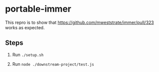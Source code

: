 # portable-immer

This repro is to show that https://github.com/mweststrate/immer/pull/323 works as expected.

## Steps

1. Run `./setup.sh`

2. Run `node ./downstream-project/test.js`
